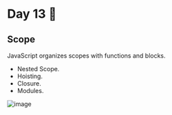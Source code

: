 # Day 13 🤩


##  Scope 

JavaScript organizes scopes with functions and blocks.

* Nested Scope.
* Hoisting.
* Closure.
* Modules.

![image](https://github.com/aya-thafer2/Mastering-JavaScript-in-20-Days/assets/121509832/c652dfde-12b8-4a43-9adc-c369aafb8ece)










